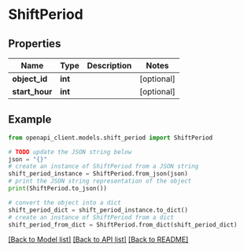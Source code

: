 # ShiftPeriod


## Properties

Name | Type | Description | Notes
------------ | ------------- | ------------- | -------------
**object_id** | **int** |  | [optional] 
**start_hour** | **int** |  | [optional] 

## Example

```python
from openapi_client.models.shift_period import ShiftPeriod

# TODO update the JSON string below
json = "{}"
# create an instance of ShiftPeriod from a JSON string
shift_period_instance = ShiftPeriod.from_json(json)
# print the JSON string representation of the object
print(ShiftPeriod.to_json())

# convert the object into a dict
shift_period_dict = shift_period_instance.to_dict()
# create an instance of ShiftPeriod from a dict
shift_period_from_dict = ShiftPeriod.from_dict(shift_period_dict)
```
[[Back to Model list]](../README.md#documentation-for-models) [[Back to API list]](../README.md#documentation-for-api-endpoints) [[Back to README]](../README.md)


